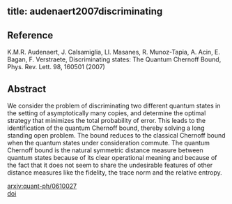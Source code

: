 title: audenaert2007discriminating
---


## Reference

K.M.R. Audenaert, J. Calsamiglia, Ll. Masanes, R. Munoz-Tapia, A. Acin, E. Bagan, F. Verstraete, Discriminating states: The Quantum Chernoff Bound, Phys. Rev. Lett. 98, 160501 (2007)

## Abstract 
  We consider the problem of discriminating two different quantum states in the
setting of asymptotically many copies, and determine the optimal strategy that
minimizes the total probability of error. This leads to the identification of
the quantum Chernoff bound, thereby solving a long standing open problem. The
bound reduces to the classical Chernoff bound when the quantum states under
consideration commute. The quantum Chernoff bound is the natural symmetric
distance measure between quantum states because of its clear operational
meaning and because of the fact that it does not seem to share the undesirable
features of other distance measures like the fidelity, the trace norm and the
relative entropy.

    

[arxiv:quant-ph/0610027](https://arxiv.org/abs/quant-ph/0610027)     
[doi](https://doi.org/10.1103/PhysRevLett.98.160501)    
